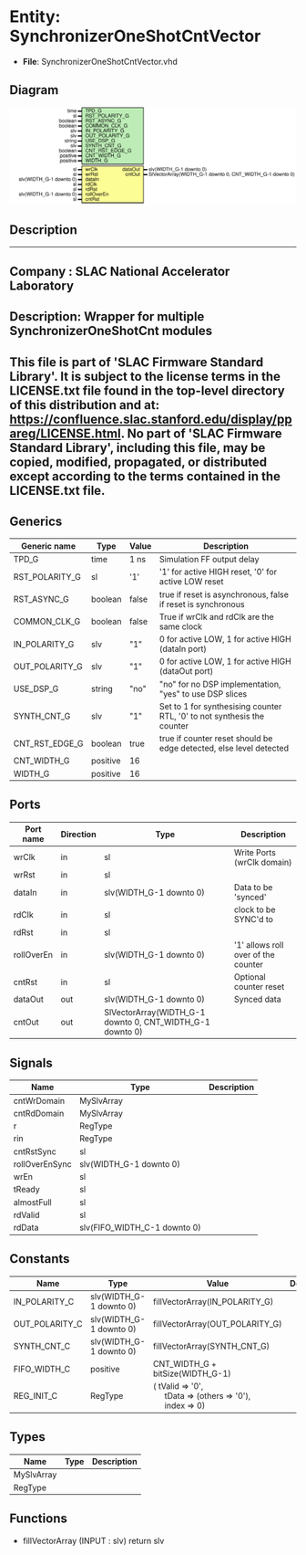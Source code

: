# Entity: SynchronizerOneShotCntVector

- **File**: SynchronizerOneShotCntVector.vhd
## Diagram

![Diagram](SynchronizerOneShotCntVector.svg "Diagram")
## Description

-----------------------------------------------------------------------------
 Company    : SLAC National Accelerator Laboratory
-----------------------------------------------------------------------------
 Description: Wrapper for multiple SynchronizerOneShotCnt modules
-----------------------------------------------------------------------------
 This file is part of 'SLAC Firmware Standard Library'.
 It is subject to the license terms in the LICENSE.txt file found in the
 top-level directory of this distribution and at:
    https://confluence.slac.stanford.edu/display/ppareg/LICENSE.html.
 No part of 'SLAC Firmware Standard Library', including this file,
 may be copied, modified, propagated, or distributed except according to
 the terms contained in the LICENSE.txt file.
-----------------------------------------------------------------------------
## Generics

| Generic name   | Type     | Value | Description                                                              |
| -------------- | -------- | ----- | ------------------------------------------------------------------------ |
| TPD_G          | time     | 1 ns  |  Simulation FF output delay                                              |
| RST_POLARITY_G | sl       | '1'   |  '1' for active HIGH reset, '0' for active LOW reset                     |
| RST_ASYNC_G    | boolean  | false |  true if reset is asynchronous, false if reset is synchronous            |
| COMMON_CLK_G   | boolean  | false |  True if wrClk and rdClk are the same clock                              |
| IN_POLARITY_G  | slv      | "1"   |  0 for active LOW, 1 for active HIGH (dataIn port)                       |
| OUT_POLARITY_G | slv      | "1"   |  0 for active LOW, 1 for active HIGH (dataOut port)                      |
| USE_DSP_G      | string   | "no"  |  "no" for no DSP implementation, "yes" to use DSP slices                 |
| SYNTH_CNT_G    | slv      | "1"   |  Set to 1 for synthesising counter RTL, '0' to not synthesis the counter |
| CNT_RST_EDGE_G | boolean  | true  |  true if counter reset should be edge detected, else level detected      |
| CNT_WIDTH_G    | positive | 16    |                                                                          |
| WIDTH_G        | positive | 16    |                                                                          |
## Ports

| Port name  | Direction | Type                                                      | Description                          |
| ---------- | --------- | --------------------------------------------------------- | ------------------------------------ |
| wrClk      | in        | sl                                                        | Write Ports (wrClk domain)           |
| wrRst      | in        | sl                                                        |                                      |
| dataIn     | in        | slv(WIDTH_G-1 downto 0)                                   |  Data to be 'synced'                 |
| rdClk      | in        | sl                                                        |  clock to be SYNC'd to               |
| rdRst      | in        | sl                                                        |                                      |
| rollOverEn | in        | slv(WIDTH_G-1 downto 0)                                   |  '1' allows roll over of the counter |
| cntRst     | in        | sl                                                        |  Optional counter reset              |
| dataOut    | out       | slv(WIDTH_G-1 downto 0)                                   |  Synced data                         |
| cntOut     | out       | SlVectorArray(WIDTH_G-1 downto 0, CNT_WIDTH_G-1 downto 0) |                                      |
## Signals

| Name           | Type                         | Description |
| -------------- | ---------------------------- | ----------- |
| cntWrDomain    | MySlvArray                   |             |
| cntRdDomain    | MySlvArray                   |             |
| r              | RegType                      |             |
| rin            | RegType                      |             |
| cntRstSync     | sl                           |             |
| rollOverEnSync | slv(WIDTH_G-1 downto 0)      |             |
| wrEn           | sl                           |             |
| tReady         | sl                           |             |
| almostFull     | sl                           |             |
| rdValid        | sl                           |             |
| rdData         | slv(FIFO_WIDTH_C-1 downto 0) |             |
## Constants

| Name           | Type                    | Value                                                                                                                                               | Description |
| -------------- | ----------------------- | --------------------------------------------------------------------------------------------------------------------------------------------------- | ----------- |
| IN_POLARITY_C  | slv(WIDTH_G-1 downto 0) |  fillVectorArray(IN_POLARITY_G)                                                                                                                     |             |
| OUT_POLARITY_C | slv(WIDTH_G-1 downto 0) |  fillVectorArray(OUT_POLARITY_G)                                                                                                                    |             |
| SYNTH_CNT_C    | slv(WIDTH_G-1 downto 0) |  fillVectorArray(SYNTH_CNT_G)                                                                                                                       |             |
| FIFO_WIDTH_C   | positive                |  CNT_WIDTH_G + bitSize(WIDTH_G-1)                                                                                                                   |             |
| REG_INIT_C     | RegType                 |  (       tValid => '0',<br><span style="padding-left:20px">       tData  => (others => '0'),<br><span style="padding-left:20px">       index  => 0) |             |
## Types

| Name       | Type | Description |
| ---------- | ---- | ----------- |
| MySlvArray |      |             |
| RegType    |      |             |
## Functions
- fillVectorArray <font id="function_arguments">(INPUT : slv) </font> <font id="function_return">return slv </font>
